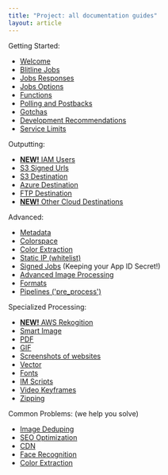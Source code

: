 ```yaml
---
title: "Project: all documentation guides"
layout: article
---
```


Getting Started:

- [Welcome](/articles/welcome.html)
- [Blitline Jobs](/articles/jobs.html)
- [Jobs Responses](/articles/job_response.html)
- [Jobs Options](/articles/job_options.html)
- [Functions](/articles/functions.html)
- [Polling and Postbacks](/articles/postbacks_polling.html)
- [Gotchas](/articles/gotchas.html)
- [Development Recommendations](/articles/recommendations.html)
- [Service Limits](/articles/limits.html)

Outputting:

- [**NEW!** IAM Users](/articles/iam_perms.html)
- [S3 Signed Urls](/articles/s3_signed_urls.html)
- [S3 Destination](/articles/s3_destination.html)
- [Azure Destination](/articles/azure_destination.html)
- [FTP Destination](/articles/ftp.html)
- [**NEW!** Other Cloud Destinations](/articles/other_cloud_storage_services.html)

Advanced:

- [Metadata](/articles/metadata.html)
- [Colorspace](/articles/colorspace.html)
- [Color Extraction](/articles/advanced_processing.html)
- [Static IP (whitelist)](/articles/static_ips.html)
- [Signed Jobs](/articles/signed_jobs.html) (Keeping your App ID Secret!)
- [Advanced Image Processing](/articles/advanced_processing.html)
- [Formats](/articles/formats.html)
- [Pipelines ('pre_process')](/articles/pipelines.html)

Specialized Processing:

- [**NEW!** AWS Rekogition](/articles/aws_rekognition.html)
- [Smart Image](/articles/smart_image.html)
- [PDF](/articles/pdf.html)
- [GIF](/articles/gif.html)
- [Screenshots of websites](/articles/screenshots.html)
- [Vector](/articles/vector.html)
- [Fonts](/articles/fonts.html)
- [IM Scripts](/articles/scripts.html)
- [Video Keyframes](/articles/video_keyframes.html)
- [Zipping](/articles/zipping.html)

Common Problems: (we help you solve)

- [Image Deduping](/articles/deduping.html)
- [SEO Optimization](/articles/seo.html)
- [CDN](/articles/cdn.html)
- [Face Recognition](/articles/aws_rekognition.html)
- [Color Extraction](/articles/advanced_processing.html)

